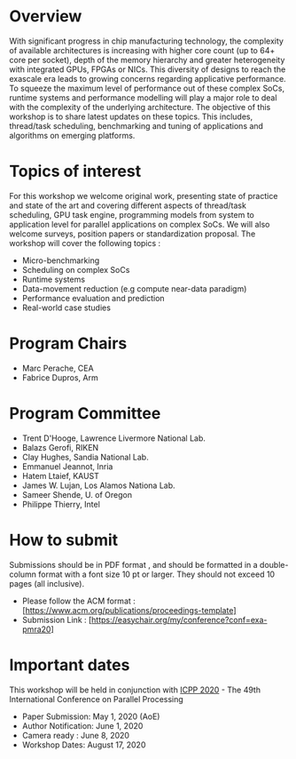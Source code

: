 # Overview
With significant progress in chip manufacturing technology, the complexity of available architectures is increasing with higher core count (up to 64+ core per socket), depth of the memory hierarchy and greater heterogeneity with integrated GPUs, FPGAs or NICs. This diversity of designs to reach the exascale era leads to growing concerns regarding applicative performance. To squeeze the maximum level of performance out of these complex SoCs, runtime systems and performance modelling will play a major role to deal with the complexity of the underlying architecture.
The objective of this workshop is to share latest updates on these topics. This includes, thread/task scheduling, benchmarking and tuning of applications and algorithms on emerging platforms.



 
 

# Topics of interest
For this workshop we welcome original work, presenting state of practice and state of the art and covering different aspects of thread/task scheduling, GPU task engine, programming models from system to application level for parallel applications on complex SoCs. We will also welcome surveys, position papers or standardization proposal. The workshop will cover the following topics :

* Micro-benchmarking
* Scheduling on complex SoCs
* Runtime systems
* Data-movement reduction (e.g compute near-data paradigm)
* Performance evaluation and prediction
* Real-world case studies




# Program Chairs
* Marc Perache, CEA 
* Fabrice Dupros, Arm	

# Program Committee 
* Trent D'Hooge, Lawrence Livermore National Lab.
*	Balazs Gerofi, RIKEN 
* Clay Hughes, Sandia National Lab.
* Emmanuel Jeannot,	Inria
* Hatem Ltaief, KAUST
* James W. Lujan, Los Alamos Nationa Lab.
* Sameer Shende, U. of Oregon 
* Philippe Thierry, Intel 

# How to submit
Submissions should be in PDF format , and should be formatted in a double-column format with a font size 10 pt or larger. They should not exceed 10 pages (all inclusive). 
* Please follow the ACM format : [https://www.acm.org/publications/proceedings-template]
* Submission Link : [https://easychair.org/my/conference?conf=exa-pmra20]


# Important dates
This workshop will be held in conjunction with [ICPP 2020](https://jnamaral.github.io/icpp20/) - The 49th International Conference on Parallel Processing
* Paper Submission: May 1, 2020 (AoE)
* Author Notification: June 1, 2020
* Camera ready : June 8, 2020
* Workshop Dates: August 17, 2020
